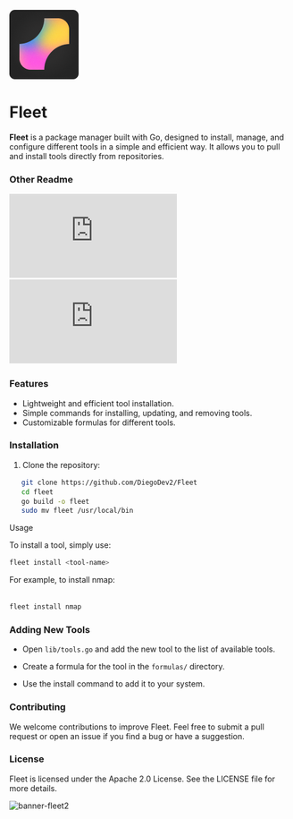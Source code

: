 
![Logo](https://github.com/DiegoDev2/Fleet/blob/main/Fleet(5).png?raw=true)


# Fleet
**Fleet** is a package manager built with Go, designed to install, manage, and configure different tools in a simple and efficient way. It allows you to pull and install tools directly from repositories.

### Other Readme
![🇪🇸Español](https://github.com/DiegoDev2/Fleet/blob/main/READMEes.md)
![🇷🇺Русский](https://github.com/DiegoDev2/Fleet/blob/main/READMEru.md)
### Features

- Lightweight and efficient tool installation.
- Simple commands for installing, updating, and removing tools.
- Customizable formulas for different tools.

### Installation

1. Clone the repository:

```bash
   git clone https://github.com/DiegoDev2/Fleet
   cd fleet
   go build -o fleet
   sudo mv fleet /usr/local/bin
```
Usage

To install a tool, simply use:

```bash
fleet install <tool-name>
```
For example, to install nmap:

```bash

fleet install nmap
```
### Adding New Tools

- Open `lib/tools.go` and add the new tool to the list of available tools.

- Create a formula for the tool in the `formulas/` directory.

- Use the install command to add it to your system.

### Contributing

We welcome contributions to improve Fleet. Feel free to submit a pull request or open an issue if you find a bug or have a suggestion.
### License

Fleet is licensed under the Apache 2.0 License. See the LICENSE file for more details. 

![banner-fleet2](https://github.com/user-attachments/assets/52fa663c-be28-4224-9080-4942deac7dae)
